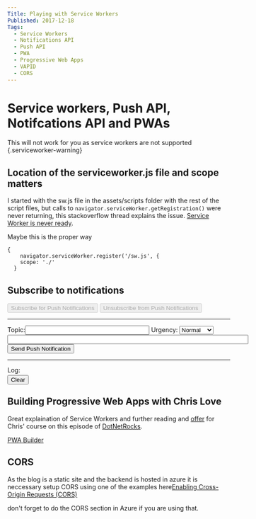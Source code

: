 ```yaml
---
Title: Playing with Service Workers
Published: 2017-12-18
Tags: 
  - Service Workers
  - Notifications API
  - Push API
  - PWA
  - Progressive Web Apps
  - VAPID
  - CORS
---
```


# Service workers, Push API, Notifcations API and PWAs
This will not work for you as service workers are not supported {.serviceworker-warning}
<!--more-->
## Location of the serviceworker.js file and scope matters
I started with the sw.js file in the assets/scripts folder with the rest of the script files, but calls to ```navigator.serviceWorker.getRegistration()``` were never returning, this stackoverflow thread explains the issue.
[Service Worker is never ready](https://stackoverflow.com/questions/29874068/navigator-serviceworker-is-never-ready).

Maybe this is the proper way 
``` 
{
    navigator.serviceWorker.register('/sw.js', {
    scope: './'
  }
```

## Subscribe to notifications
<div id="dashboard-controls">
    <button disabled="disabled" id="subscribe">Subscribe for Push Notifications</button>
    <button disabled="disabled" id="unsubscribe">Unsubscribe from Push Notifications</button>
    <br /><hr />
    <label for="topic">Topic:</label><input type="text" id="topic" size="32" maxlength="32" />
    <label for="urgency">Urgency:</label>
    <select id="urgency">
        <option value="VeryLow">Very Low</option>
        <option value="Low">Low</option>
        <option value="Normal" selected="selected">Normal</option>
        <option value="High">High</option>
    </select><br />
    <input id="notification" size="65" />
    <button id="send">Send Push Notification</button>
</div>
    <hr />
<div id="dashboard-console">
    <label>Log:</label>
    <div id="output"></div>
    <button id="clear" style="position: relative; top: 3px;">Clear</button>
</div>

##  Building Progressive Web Apps with Chris Love
Great explaination of Service Workers and further reading and [offer](https://love2dev.com/dnrpwa) for Chris' course on this episode of
[DotNetRocks](https://dotnetrocks.com/?show=1509).

[PWA Builder](http://www.pwabuilder.com/generator)

## CORS
As the blog is a static site and the backend is hosted in azure it is neccessary  setup CORS using one of the examples here[Enabling Cross-Origin Requests (CORS)](https://docs.microsoft.com/en-us/aspnet/core/security/cors)

don't forget to do the CORS section in Azure if you are using that.


<script>

  window.addEventListener('load', function() {
      // Registration was successful
      console.log('PAGE: Get Notification permission');
      askPermission();
      setTimeout(notify, 2000);
  });

function notify(){
  var title = 'Welcome to the blog.';
  var body = 'Enjoy this post about service workers and the push and notification APIs.';
  var icon = 'https://noknok.pl/images/favico.png';
  var tag = 'simple-push-demo-notification-tag';
if (Notification.permission == 'granted') {
      navigator.serviceWorker.getRegistration().then(function(reg) {
        reg.showNotification(title, {
        body: body,
        icon: icon,
        tag: tag
      })
    });
  }
}


function askPermission() {
    return new Promise(function(resolve, reject) {
            const permissionResult = Notification.requestPermission(function(result) {
                resolve(result);
            });

            if (permissionResult) {
                permissionResult.then(resolve, reject);
            }
        })
        .then(function(permissionResult) {
            if (permissionResult !== 'granted') {
                throw new Error('We weren\'t granted permission.');
            }
        });
}
</script>